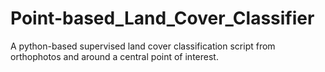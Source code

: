# Point-based_Land_Cover_Classifier
A python-based supervised land cover classification script from orthophotos and around a central point of interest.
